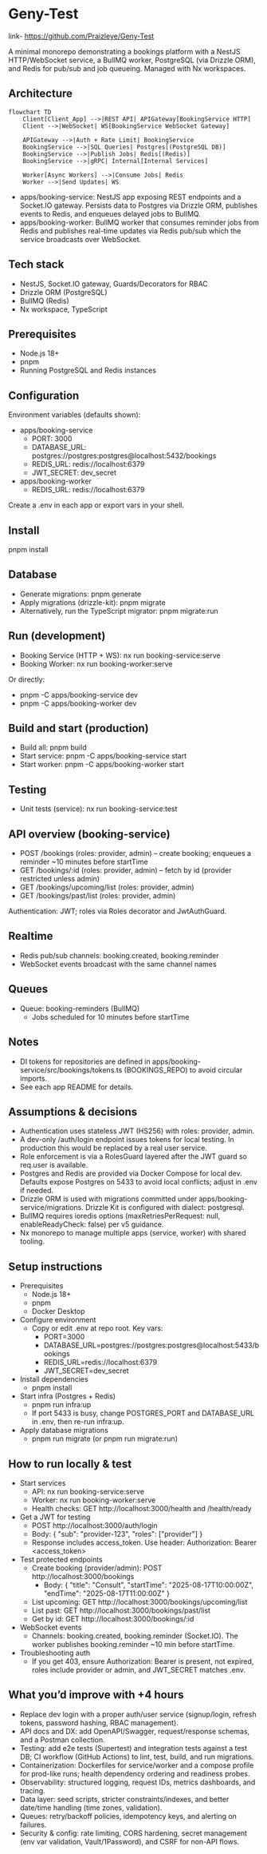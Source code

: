 # Geny-Test
link- https://github.com/Praizleye/Geny-Test

A minimal monorepo demonstrating a bookings platform with a NestJS HTTP/WebSocket service, a BullMQ worker, PostgreSQL (via Drizzle ORM), and Redis for pub/sub and job queueing. Managed with Nx workspaces.

## Architecture

```mermaid
flowchart TD
    Client[Client_App] -->|REST API| APIGateway[BookingService HTTP]
    Client -->|WebSocket| WS[BookingService WebSocket Gateway]

    APIGateway -->|Auth + Rate Limit| BookingService
    BookingService -->|SQL Queries| Postgres[(PostgreSQL DB)]
    BookingService -->|Publish Jobs| Redis[(Redis)]
    BookingService -->|gRPC| Internal[Internal Services]

    Worker[Async Workers] -->|Consume Jobs| Redis
    Worker -->|Send Updates| WS
```

- apps/booking-service: NestJS app exposing REST endpoints and a Socket.IO gateway. Persists data to Postgres via Drizzle ORM, publishes events to Redis, and enqueues delayed jobs to BullMQ.
- apps/booking-worker: BullMQ worker that consumes reminder jobs from Redis and publishes real-time updates via Redis pub/sub which the service broadcasts over WebSocket.

## Tech stack
- NestJS, Socket.IO gateway, Guards/Decorators for RBAC
- Drizzle ORM (PostgreSQL)
- BullMQ (Redis)
- Nx workspace, TypeScript

## Prerequisites
- Node.js 18+
- pnpm
- Running PostgreSQL and Redis instances

## Configuration
Environment variables (defaults shown):

- apps/booking-service
  - PORT: 3000
  - DATABASE_URL: postgres://postgres:postgres@localhost:5432/bookings
  - REDIS_URL: redis://localhost:6379
  - JWT_SECRET: dev_secret
- apps/booking-worker
  - REDIS_URL: redis://localhost:6379

Create a .env in each app or export vars in your shell.

## Install

pnpm install

## Database
- Generate migrations: pnpm generate
- Apply migrations (drizzle-kit): pnpm migrate
- Alternatively, run the TypeScript migrator: pnpm migrate:run

## Run (development)
- Booking Service (HTTP + WS): nx run booking-service:serve
- Booking Worker: nx run booking-worker:serve

Or directly:
- pnpm -C apps/booking-service dev
- pnpm -C apps/booking-worker dev

## Build and start (production)
- Build all: pnpm build
- Start service: pnpm -C apps/booking-service start
- Start worker: pnpm -C apps/booking-worker start

## Testing
- Unit tests (service): nx run booking-service:test

## API overview (booking-service)
- POST /bookings (roles: provider, admin) – create booking; enqueues a reminder ~10 minutes before startTime
- GET /bookings/:id (roles: provider, admin) – fetch by id (provider restricted unless admin)
- GET /bookings/upcoming/list (roles: provider, admin)
- GET /bookings/past/list (roles: provider, admin)

Authentication: JWT; roles via Roles decorator and JwtAuthGuard.

## Realtime
- Redis pub/sub channels: booking.created, booking.reminder
- WebSocket events broadcast with the same channel names

## Queues
- Queue: booking-reminders (BullMQ)
  - Jobs scheduled for 10 minutes before startTime

## Notes
- DI tokens for repositories are defined in apps/booking-service/src/bookings/tokens.ts (BOOKINGS_REPO) to avoid circular imports.
- See each app README for details.

## Assumptions & decisions
- Authentication uses stateless JWT (HS256) with roles: provider, admin.
- A dev-only /auth/login endpoint issues tokens for local testing. In production this would be replaced by a real user service.
- Role enforcement is via a RolesGuard layered after the JWT guard so req.user is available.
- Postgres and Redis are provided via Docker Compose for local dev. Defaults expose Postgres on 5433 to avoid local conflicts; adjust in .env if needed.
- Drizzle ORM is used with migrations committed under apps/booking-service/migrations. Drizzle Kit is configured with dialect: postgresql.
- BullMQ requires ioredis options (maxRetriesPerRequest: null, enableReadyCheck: false) per v5 guidance.
- Nx monorepo to manage multiple apps (service, worker) with shared tooling.

## Setup instructions
- Prerequisites
  - Node.js 18+
  - pnpm
  - Docker Desktop
- Configure environment
  - Copy or edit .env at repo root. Key vars:
    - PORT=3000
    - DATABASE_URL=postgres://postgres:postgres@localhost:5433/bookings
    - REDIS_URL=redis://localhost:6379
    - JWT_SECRET=dev_secret
- Install dependencies
  - pnpm install
- Start infra (Postgres + Redis)
  - pnpm run infra:up
  - If port 5433 is busy, change POSTGRES_PORT and DATABASE_URL in .env, then re-run infra:up.
- Apply database migrations
  - pnpm run migrate (or pnpm run migrate:run)

## How to run locally & test
- Start services
  - API: nx run booking-service:serve
  - Worker: nx run booking-worker:serve
  - Health checks: GET http://localhost:3000/health and /health/ready
- Get a JWT for testing
  - POST http://localhost:3000/auth/login
  - Body: { "sub": "provider-123", "roles": ["provider"] }
  - Response includes access_token. Use header: Authorization: Bearer <access_token>
- Test protected endpoints
  - Create booking (provider/admin): POST http://localhost:3000/bookings
    - Body: { "title": "Consult", "startTime": "2025-08-17T10:00:00Z", "endTime": "2025-08-17T11:00:00Z" }
  - List upcoming: GET http://localhost:3000/bookings/upcoming/list
  - List past: GET http://localhost:3000/bookings/past/list
  - Get by id: GET http://localhost:3000/bookings/:id
- WebSocket events
  - Channels: booking.created, booking.reminder (Socket.IO). The worker publishes booking.reminder ~10 min before startTime.
- Troubleshooting auth
  - If you get 403, ensure Authorization: Bearer <token> is present, not expired, roles include provider or admin, and JWT_SECRET matches .env.

## What you’d improve with +4 hours
- Replace dev login with a proper auth/user service (signup/login, refresh tokens, password hashing, RBAC management).
- API docs and DX: add OpenAPI/Swagger, request/response schemas, and a Postman collection.
- Testing: add e2e tests (Supertest) and integration tests against a test DB; CI workflow (GitHub Actions) to lint, test, build, and run migrations.
- Containerization: Dockerfiles for service/worker and a compose profile for prod-like runs; health dependency ordering and readiness probes.
- Observability: structured logging, request IDs, metrics dashboards, and tracing.
- Data layer: seed scripts, stricter constraints/indexes, and better date/time handling (time zones, validation).
- Queues: retry/backoff policies, idempotency keys, and alerting on failures.
- Security & config: rate limiting, CORS hardening, secret management (env var validation, Vault/1Password), and CSRF for non-API flows.
